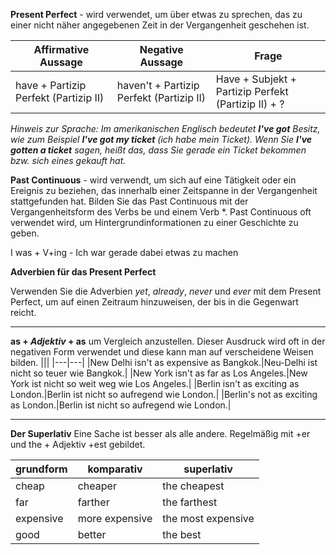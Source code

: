 __Present Perfect__ - wird verwendet, um über etwas zu sprechen, das zu einer nicht näher angegebenen Zeit in der Vergangenheit geschehen ist.

|Affirmative Aussage|Negative Aussage|Frage|
|---|---|---|
|have + Partizip Perfekt (Partizip II)|haven't + Partizip Perfekt (Partizip II)|Have + Subjekt + Partizip Perfekt (Partizip II) + ?|

_Hinweis zur Sprache: Im amerikanischen Englisch bedeutet __I've got__ Besitz, wie zum Beispiel __I've got my ticket__ (ich habe mein Ticket). Wenn Sie __I've gotten a ticket__ sagen, heißt das, dass Sie gerade ein Ticket bekommen bzw. sich eines gekauft hat._

__Past Continuous__ - wird verwendt, um sich auf eine Tätigkeit oder ein Ereignis zu beziehen, das innerhalb einer Zeitspanne in der Vergangenheit stattgefunden hat. Bilden Sie das Past Continuous mit der Vergangenheitsform des Verbs be und einem Verb *. Past Continuous oft verwendet wird, um Hintergrundinformationen zu einer Geschichte zu geben.

I was + V+ing - Ich war gerade dabei etwas zu machen

__Adverbien für das Present Perfect__

Verwenden Sie die Adverbien _yet_, _already_, _never_ und _ever_ mit dem Present Perfect, um auf einen Zeitraum hinzuweisen, der bis in die Gegenwart reicht.

<hr>

__as + _Adjektiv_ + as__ um Vergleich anzustellen. Dieser Ausdruck wird oft in der negativen Form verwendet und diese kann man auf verscheidene Weisen bilden.
|||
|---|---|
|New Delhi isn't as expensive as Bangkok.|Neu-Delhi ist nicht so teuer wie Bangkok.|
|New York isn't as far as Los Angeles.|New York ist nicht so weit weg wie Los Angeles.|
|Berlin isn't as exciting as London.|Berlin ist nicht so aufregend wie London.|
|Berlin's not as exciting as London.|Berlin ist nicht so aufregend wie London.|

<hr>

__Der Superlativ__
Eine Sache ist besser als alle andere. Regelmäßig mit +er und the + Adjektiv +est gebildet.

grundform|komparativ|superlativ
---|---|---
cheap | cheaper | the cheapest
far | farther | the farthest
expensive | more expensive | the most expensive
good | better | the best